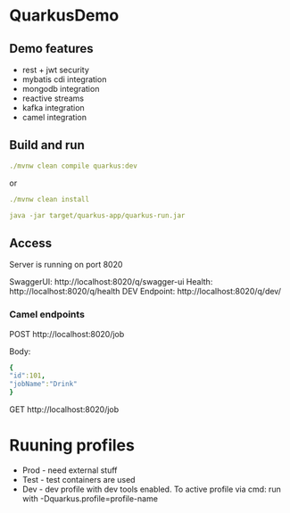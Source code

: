 # QuarkusDemo


## Demo features

- rest + jwt security
- mybatis cdi integration
- mongodb integration
- reactive streams
- kafka integration
- camel integration

## Build and run

```yaml
./mvnw clean compile quarkus:dev
```
or
```yaml
./mvnw clean install

java -jar target/quarkus-app/quarkus-run.jar
```

## Access 

Server is running on port 8020

SwaggerUI: http://localhost:8020/q/swagger-ui
Health: http://localhost:8020/q/health
DEV Endpoint: http://localhost:8020/q/dev/

### Camel endpoints

POST http://localhost:8020/job

Body:
```yaml
{
"id":101,
"jobName":"Drink"
}
```

GET http://localhost:8020/job


# Ruuning profiles

- Prod - need external stuff
- Test - test containers are used
- Dev - dev profile with dev tools enabled.
 To active profile via cmd: run with -Dquarkus.profile=profile-name

